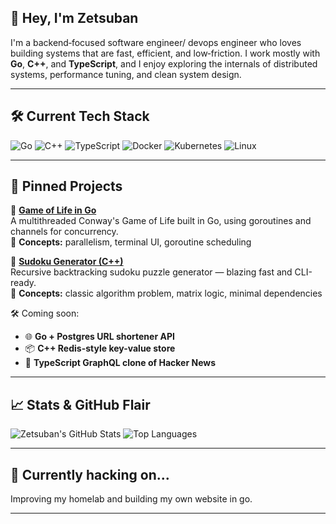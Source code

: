 ## 👋 Hey, I'm Zetsuban

I'm a backend‑focused software engineer/ devops engineer who loves building systems that are fast, efficient, and low‑friction. I work mostly with **Go**, **C++**, and **TypeScript**, and I enjoy exploring the internals of distributed systems, performance tuning, and clean system design.

---

## 🛠️ Current Tech Stack

![Go](https://img.shields.io/badge/Go-00ADD8?style=flat-square&logo=go&logoColor=white)
![C++](https://img.shields.io/badge/C++-00599C?style=flat-square&logo=c%2b%2b&logoColor=white)
![TypeScript](https://img.shields.io/badge/TypeScript-3178C6?style=flat-square&logo=typescript&logoColor=white)
![Docker](https://img.shields.io/badge/Docker-2496ED?style=flat-square&logo=docker&logoColor=white)
![Kubernetes](https://img.shields.io/badge/Kubernetes-326CE5?style=flat-square&logo=Kubernetes&logoColor=white)
![Linux](https://img.shields.io/badge/Linux-FCC624?style=flat-square&logo=linux&logoColor=black)

---

## 📌 Pinned Projects

🔹 [**Game of Life in Go**](https://github.com/Zetsuban/game-of-life)  
A multithreaded Conway's Game of Life built in Go, using goroutines and channels for concurrency.  
🧠 **Concepts:** parallelism, terminal UI, goroutine scheduling

🔹 [**Sudoku Generator (C++)**](https://github.com/Zetsuban/sudoku-generator)  
Recursive backtracking sudoku puzzle generator — blazing fast and CLI-ready.  
🧩 **Concepts:** classic algorithm problem, matrix logic, minimal dependencies

🛠 Coming soon:
- 🌐 **Go + Postgres URL shortener API**
- 📦 **C++ Redis-style key-value store**
- 🔁 **TypeScript GraphQL clone of Hacker News**

---

## 📈 Stats & GitHub Flair

![Zetsuban's GitHub Stats](https://github-readme-stats.vercel.app/api?username=Zetsuban&show_icons=true&theme=tokyonight&count_private=true)
![Top Languages](https://github-readme-stats.vercel.app/api/top-langs/?username=Zetsuban&layout=compact&theme=tokyonight)

---

## 🔭 Currently hacking on...

Improving my homelab and building my own website in go.

---

